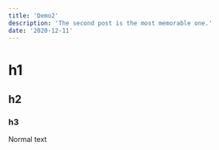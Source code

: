 ```yaml
---
title: 'Demo2'
description: 'The second post is the most memorable one.'
date: '2020-12-11'
---
```


# h1
## h2
### h3

Normal text